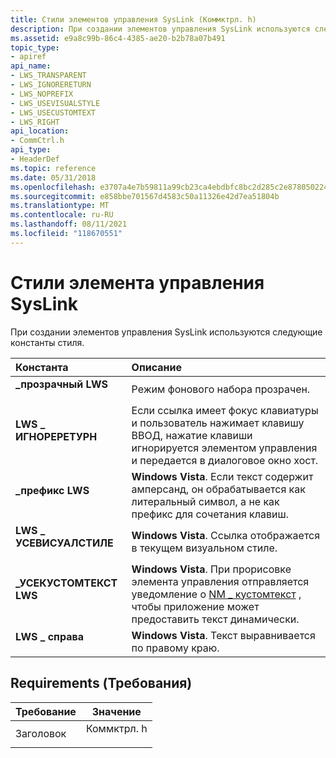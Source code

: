 ```yaml
---
title: Стили элементов управления SysLink (Коммктрл. h)
description: При создании элементов управления SysLink используются следующие константы стиля.
ms.assetid: e9a8c99b-86c4-4385-ae20-b2b78a07b491
topic_type:
- apiref
api_name:
- LWS_TRANSPARENT
- LWS_IGNORERETURN
- LWS_NOPREFIX
- LWS_USEVISUALSTYLE
- LWS_USECUSTOMTEXT
- LWS_RIGHT
api_location:
- CommCtrl.h
api_type:
- HeaderDef
ms.topic: reference
ms.date: 05/31/2018
ms.openlocfilehash: e3707a4e7b59811a99cb23ca4ebdbfc8bc2d285c2e8780502241beebb2f7485d
ms.sourcegitcommit: e858bbe701567d4583c50a11326e42d7ea51804b
ms.translationtype: MT
ms.contentlocale: ru-RU
ms.lasthandoff: 08/11/2021
ms.locfileid: "118670551"
---
```

# <a name="syslink-control-styles"></a>Стили элемента управления SysLink

При создании элементов управления SysLink используются следующие константы стиля.



| Константа                                                                                                                                                                        | Описание                                                                                                                                                               |
|:--------------------------------------------------------------------------------------------------------------------------------------------------------------------------------|:--------------------------------------------------------------------------------------------------------------------------------------------------------------------------|
| <span id="LWS_TRANSPARENT"></span><span id="lws_transparent"></span><dl> <dt>**\_прозрачный LWS**</dt> </dl>             | Режим фонового набора прозрачен. <br/>                                                                                                                       |
| <span id="LWS_IGNORERETURN_"></span><span id="lws_ignorereturn_"></span><dl> <dt>**LWS \_ ИГНОРЕРЕТУРН**</dt> </dl>       | Если ссылка имеет фокус клавиатуры и пользователь нажимает клавишу ВВОД, нажатие клавиши игнорируется элементом управления и передается в диалоговое окно хост.<br/>                        |
| <span id="LWS_NOPREFIX"></span><span id="lws_noprefix"></span><dl> <dt>**\_префикс LWS**</dt> </dl>                      | **Windows Vista**. Если текст содержит амперсанд, он обрабатывается как литеральный символ, а не как префикс для сочетания клавиш.<br/>                           |
| <span id="LWS_USEVISUALSTYLE_"></span><span id="lws_usevisualstyle_"></span><dl> <dt>**LWS \_ УСЕВИСУАЛСТИЛЕ**</dt> </dl> | **Windows Vista**. Ссылка отображается в текущем визуальном стиле.<br/>                                                                                          |
| <span id="LWS_USECUSTOMTEXT"></span><span id="lws_usecustomtext"></span><dl> <dt>**\_УСЕКУСТОМТЕКСТ LWS**</dt> </dl>       | **Windows Vista**. При прорисовке элемента управления отправляется уведомление о [NM \_ кустомтекст](nm-customtext.md) , чтобы приложение может предоставить текст динамически.<br/> |
| <span id="LWS_RIGHT"></span><span id="lws_right"></span><dl> <dt>**LWS \_ справа**</dt> </dl>                               | **Windows Vista**. Текст выравнивается по правому краю.<br/>                                                                                                                |



## <a name="requirements"></a>Requirements (Требования)



| Требование | Значение |
|-------------------|---------------------------------------------------------------------------------------|
| Заголовок<br/> | <dl> <dt>Коммктрл. h</dt> </dl> |



 

 





